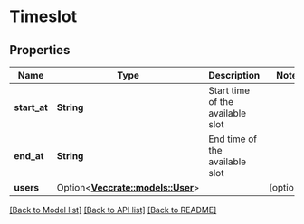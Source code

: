 # Timeslot

## Properties

Name | Type | Description | Notes
------------ | ------------- | ------------- | -------------
**start_at** | **String** | Start time of the available slot | 
**end_at** | **String** | End time of the available slot | 
**users** | Option<[**Vec<crate::models::User>**](User.md)> |  | [optional]

[[Back to Model list]](../README.md#documentation-for-models) [[Back to API list]](../README.md#documentation-for-api-endpoints) [[Back to README]](../README.md)


